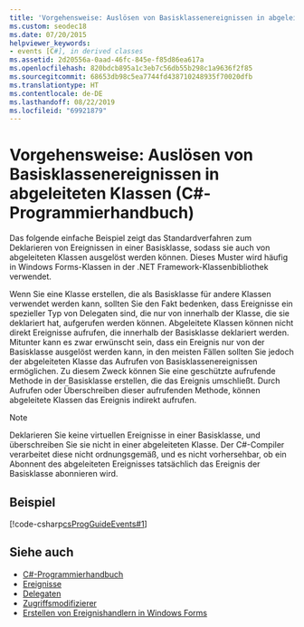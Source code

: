 ```yaml
---
title: 'Vorgehensweise: Auslösen von Basisklassenereignissen in abgeleiteten Klassen – C#-Programmierhandbuch'
ms.custom: seodec18
ms.date: 07/20/2015
helpviewer_keywords:
- events [C#], in derived classes
ms.assetid: 2d20556a-0aad-46fc-845e-f85d86ea617a
ms.openlocfilehash: 820bdcb895a1c3eb7c56db55b298c1a9636f2f85
ms.sourcegitcommit: 68653db98c5ea7744fd438710248935f70020dfb
ms.translationtype: HT
ms.contentlocale: de-DE
ms.lasthandoff: 08/22/2019
ms.locfileid: "69921879"
---
```

# <a name="how-to-raise-base-class-events-in-derived-classes-c-programming-guide"></a>Vorgehensweise: Auslösen von Basisklassenereignissen in abgeleiteten Klassen (C#-Programmierhandbuch)
Das folgende einfache Beispiel zeigt das Standardverfahren zum Deklarieren von Ereignissen in einer Basisklasse, sodass sie auch von abgeleiteten Klassen ausgelöst werden können. Dieses Muster wird häufig in Windows Forms-Klassen in der .NET Framework-Klassenbibliothek verwendet.  
  
 Wenn Sie eine Klasse erstellen, die als Basisklasse für andere Klassen verwendet werden kann, sollten Sie den Fakt bedenken, dass Ereignisse ein spezieller Typ von Delegaten sind, die nur von innerhalb der Klasse, die sie deklariert hat, aufgerufen werden können. Abgeleitete Klassen können nicht direkt Ereignisse aufrufen, die innerhalb der Basisklasse deklariert werden. Mitunter kann es zwar erwünscht sein, dass ein Ereignis nur von der Basisklasse ausgelöst werden kann, in den meisten Fällen sollten Sie jedoch der abgeleiteten Klasse das Aufrufen von Basisklassenereignissen ermöglichen. Zu diesem Zweck können Sie eine geschützte aufrufende Methode in der Basisklasse erstellen, die das Ereignis umschließt. Durch Aufrufen oder Überschreiben dieser aufrufenden Methode, können abgeleitete Klassen das Ereignis indirekt aufrufen.  
  
> [!NOTE]
> Deklarieren Sie keine virtuellen Ereignisse in einer Basisklasse, und überschreiben Sie sie nicht in einer abgeleiteten Klasse. Der C#-Compiler verarbeitet diese nicht ordnungsgemäß, und es nicht vorhersehbar, ob ein Abonnent des abgeleiteten Ereignisses tatsächlich das Ereignis der Basisklasse abonnieren wird.  
  
## <a name="example"></a>Beispiel  
 [!code-csharp[csProgGuideEvents#1](~/samples/snippets/csharp/VS_Snippets_VBCSharp/csProgGuideEvents/CS/Events.cs#1)]  
  
## <a name="see-also"></a>Siehe auch

- [C#-Programmierhandbuch](../index.md)
- [Ereignisse](./index.md)
- [Delegaten](../delegates/index.md)
- [Zugriffsmodifizierer](../classes-and-structs/access-modifiers.md)
- [Erstellen von Ereignishandlern in Windows Forms](../../../framework/winforms/creating-event-handlers-in-windows-forms.md)
